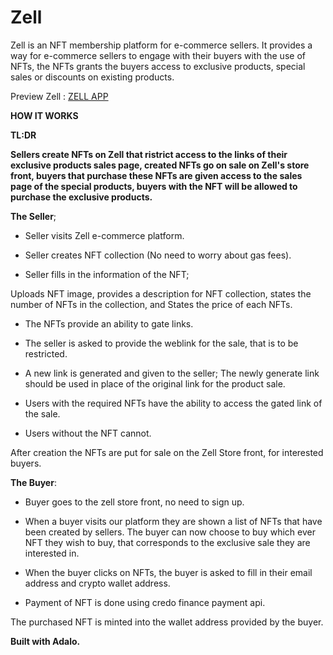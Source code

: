 # Zell
Zell is an NFT membership platform for e-commerce sellers. It provides a way for e-commerce sellers to engage with their buyers with the use of NFTs, the NFTs grants the buyers access to exclusive products, special sales or discounts on existing products. 

Preview Zell : [ZELL APP](https://previewer.adalo.com/4abd01c7-1b39-4dac-8ee8-738c150f79b9)

**HOW IT WORKS**

**TL:DR**

**Sellers create NFTs on Zell that ristrict access to the links of their exclusive products sales page, created NFTs go on sale on Zell's store front, buyers that purchase these NFTs are given access to the sales page of the special products, buyers with the NFT will be allowed to purchase the exclusive products.**




**The Seller**;

* Seller visits Zell e-commerce platform.

* Seller creates NFT collection (No need to worry about gas fees).

* Seller fills in the information of the NFT;


Uploads NFT image,
provides a description for NFT collection, 
states the number of NFTs in the collection, and 
States the price of each NFTs.

* The NFTs provide an ability to gate links.

* The seller is asked to provide the weblink for the sale, that is to be restricted. 

* A new link is generated and given to the seller; The newly generate link should be used in place of the original link for the product sale.

* Users with the required NFTs have the ability to access the gated link of the sale. 

* Users without the NFT cannot. 

After creation the NFTs are put for sale on the Zell Store front, for interested buyers.




**The Buyer**:

* Buyer goes to the zell store front, no need to sign up. 

* When a buyer visits our platform they are shown a list of NFTs that have been created by sellers. 
The buyer can now choose to buy which ever NFT they wish to buy, that corresponds to the exclusive sale they are interested in. 

* When the buyer clicks on NFTs, the buyer is asked to fill in their email address and crypto wallet address.

* Payment of NFT is done using credo finance payment api.

The purchased NFT is minted into the wallet address provided by the buyer.




**Built with Adalo.**





